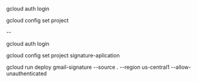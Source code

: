 gcloud auth login

gcloud config set project <seu-projeto-gcp>

--

gcloud auth login

gcloud config set project signature-aplication

gcloud run deploy gmail-signature --source . --region us-central1 --allow-unauthenticated
